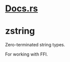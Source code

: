 # [Docs.rs](https://docs.rs/zstring)

# zstring

Zero-terminated string types.

For working with FFI.
